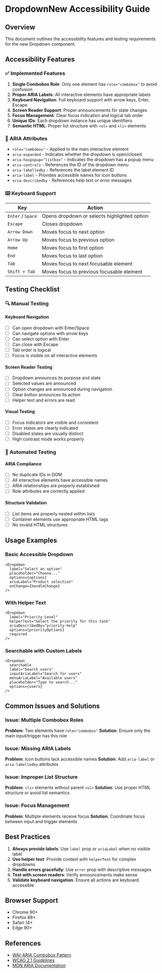 # DropdownNew Accessibility Guide

## Overview

This document outlines the accessibility features and testing requirements for the new Dropdown component.

## Accessibility Features

### ✅ **Implemented Features**

1. **Single Combobox Role**: Only one element has `role="combobox"` to avoid confusion
2. **Proper ARIA Labels**: All interactive elements have appropriate labels
3. **Keyboard Navigation**: Full keyboard support with arrow keys, Enter, Escape
4. **Screen Reader Support**: Proper announcements for state changes
5. **Focus Management**: Clear focus indication and logical tab order
6. **Unique IDs**: Each dropdown instance has unique identifiers
7. **Semantic HTML**: Proper list structure with `<ul>` and `<li>` elements

### 🔧 **ARIA Attributes**

- `role="combobox"` - Applied to the main interactive element
- `aria-expanded` - Indicates whether the dropdown is open/closed
- `aria-haspopup="listbox"` - Indicates the dropdown has a popup menu
- `aria-controls` - References the ID of the dropdown menu
- `aria-labelledby` - References the label element ID
- `aria-label` - Provides accessible names for icon buttons
- `aria-describedby` - References help text or error messages

### ⌨️ **Keyboard Support**

| Key               | Action                                       |
| ----------------- | -------------------------------------------- |
| `Enter` / `Space` | Opens dropdown or selects highlighted option |
| `Escape`          | Closes dropdown                              |
| `Arrow Down`      | Moves focus to next option                   |
| `Arrow Up`        | Moves focus to previous option               |
| `Home`            | Moves focus to first option                  |
| `End`             | Moves focus to last option                   |
| `Tab`             | Moves focus to next focusable element        |
| `Shift + Tab`     | Moves focus to previous focusable element    |

## Testing Checklist

### 🔍 **Manual Testing**

#### **Keyboard Navigation**

- [ ] Can open dropdown with Enter/Space
- [ ] Can navigate options with arrow keys
- [ ] Can select option with Enter
- [ ] Can close with Escape
- [ ] Tab order is logical
- [ ] Focus is visible on all interactive elements

#### **Screen Reader Testing**

- [ ] Dropdown announces its purpose and state
- [ ] Selected values are announced
- [ ] Option changes are announced during navigation
- [ ] Clear button announces its action
- [ ] Helper text and errors are read

#### **Visual Testing**

- [ ] Focus indicators are visible and consistent
- [ ] Error states are clearly indicated
- [ ] Disabled states are visually distinct
- [ ] High contrast mode works properly

### 🧪 **Automated Testing**

#### **ARIA Compliance**

- [ ] No duplicate IDs in DOM
- [ ] All interactive elements have accessible names
- [ ] ARIA relationships are properly established
- [ ] Role attributes are correctly applied

#### **Structure Validation**

- [ ] List items are properly nested within lists
- [ ] Container elements use appropriate HTML tags
- [ ] No invalid HTML structures

## Usage Examples

### Basic Accessible Dropdown

```tsx
<Dropdown
  label="Select an option"
  placeholder="Choose..."
  options={options}
  ariaLabel="Product selection"
  onChange={handleChange}
/>
```

### With Helper Text

```tsx
<Dropdown
  label="Priority Level"
  helperText="Select the priority for this task"
  ariaDescribedBy="priority-help"
  options={priorityOptions}
  required
/>
```

### Searchable with Custom Labels

```tsx
<Dropdown
  searchable
  label="Search users"
  inputAriaLabel="Search for users"
  menuAriaLabel="Available users"
  placeholder="Type to search..."
  options={users}
/>
```

## Common Issues and Solutions

### Issue: Multiple Combobox Roles

**Problem**: Two elements have `role="combobox"`
**Solution**: Ensure only the main input/trigger has this role

### Issue: Missing ARIA Labels

**Problem**: Icon buttons lack accessible names
**Solution**: Add `aria-label` or `aria-labelledby` attributes

### Issue: Improper List Structure

**Problem**: `<li>` elements without parent `<ul>`
**Solution**: Use proper HTML structure or avoid list semantics

### Issue: Focus Management

**Problem**: Multiple elements receive focus
**Solution**: Coordinate focus between input and trigger elements

## Best Practices

1. **Always provide labels**: Use `label` prop or `ariaLabel` when no visible label
2. **Use helper text**: Provide context with `helperText` for complex dropdowns
3. **Handle errors gracefully**: Use `error` prop with descriptive messages
4. **Test with screen readers**: Verify announcements make sense
5. **Validate keyboard navigation**: Ensure all actions are keyboard accessible

## Browser Support

- Chrome 90+
- Firefox 88+
- Safari 14+
- Edge 90+

## References

- [WAI-ARIA Combobox Pattern](https://www.w3.org/WAI/ARIA/apg/patterns/combobox/)
- [WCAG 2.1 Guidelines](https://www.w3.org/WAI/WCAG21/quickref/)
- [MDN ARIA Documentation](https://developer.mozilla.org/en-US/docs/Web/Accessibility/ARIA)

